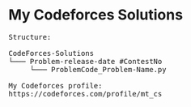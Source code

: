 # My Codeforces Solutions
<pre>
Structure:

CodeForces-Solutions
└─── Problem-release-date #ContestNo
     └─── ProblemCode_Problem-Name.py

My Codeforces profile:
https://codeforces.com/profile/mt_cs
